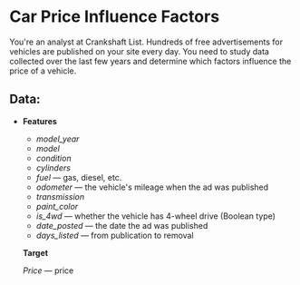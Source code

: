 
# Car Price Influence Factors

You're an analyst at Crankshaft List. Hundreds of free advertisements for vehicles are published on your site every day. You need to study data collected over the last few years and determine which factors influence the price of a vehicle.


## Data:

- **Features**

  - *model_year*
  - *model*
  - *condition*
  - *cylinders*
  - *fuel* — gas, diesel, etc.
  - *odometer* — the vehicle's mileage when the ad was published
  - *transmission*
  - *paint_color*
  - *is_4wd* — whether the vehicle has 4-wheel drive (Boolean type)
  - *date_posted* — the date the ad was published
  - *days_listed* — from publication to removal

  **Target**

  *Price* — price
